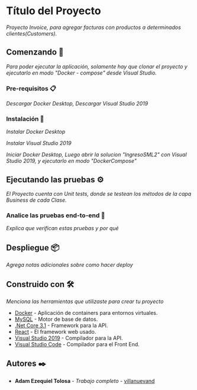 # Título del Proyecto

_Proyecto Invoice, para agregar facturas con productos a determinados clientes(Customers)._

## Comenzando 🚀

_Para poder ejecutar la aplicación, solamente hay que clonar el proyecto y ejecutarlo en modo "Docker - compose" desde Visual Studio._


### Pre-requisitos 📋

_Descargar Docker Desktop,_
_Descargar Visual Studio 2019_

### Instalación 🔧

_Instalar Docker Desktop_

_Instalar Visual Studio 2019_

_Iniciar Docker Desktop, Luego abrir la solucion "IngresoSML2" con Visual Studio 2019, y ejecutarlo en modo "DockerCompose"_


## Ejecutando las pruebas ⚙️

_El Proyecto cuenta con Unit tests, donde se testean los métodos de la capa Business de cada Clase._

### Analice las pruebas end-to-end 🔩

_Explica que verifican estas pruebas y por qué_

## Despliegue 📦

_Agrega notas adicionales sobre como hacer deploy_

## Construido con 🛠️

_Menciona las herramientas que utilizaste para crear tu proyecto_

* [Docker](http://www.dropwizard.io/1.0.2/docs/) - Aplicación de containers para entornos virtuales.
* [MySQL](https://maven.apache.org/) - Motor de base de datos.
* [.Net Core 3.1](https://maven.apache.org/) - Framework para la API.
* [React](https://maven.apache.org/) - El framework web usado.
* [Visual Studio 2019](https://rometools.github.io/rome/) - Compilador para la API.
* [Visual Studio Code](https://rometools.github.io/rome/) - Compilador para el Front End.

## Autores ✒️

* **Adam Ezequiel Tolosa** - *Trabajo completo* - [villanuevand](https://github.com/tolosaadam)
